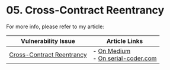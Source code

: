 # 05. Cross-Contract Reentrancy

For more info, please refer to my article:

| Vulnerability Issue | Article Links |
| --- | --- |
| [Cross-Contract Reentrancy]() | - [On Medium](https://medium.com/valixconsulting/solidity-smart-contract-security-by-example-05-cross-contract-reentrancy-30f29e2a01b9)<br />- [On serial-coder.com](https://www.serial-coder.com/post/solidity-smart-contract-security-by-example-05-cross-contract-reentrancy/) |